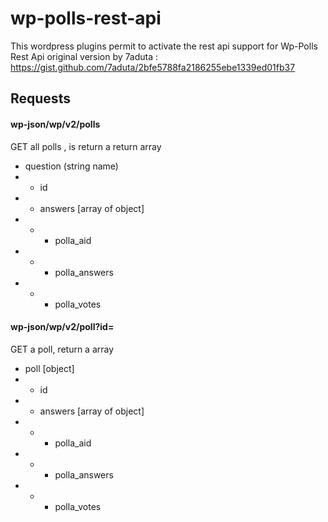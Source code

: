 # wp-polls-rest-api

This wordpress plugins permit to activate the rest api support for Wp-Polls Rest Api
original version by 7aduta  : https://gist.github.com/7aduta/2bfe5788fa2186255ebe1339ed01fb37

## Requests ##

#### wp-json/wp/v2/polls ####

GET all polls , is return a return array
- question (string name)
- - id
- - answers [array of object]
- - - polla_aid
- - - polla_answers
- - - polla_votes

####  wp-json/wp/v2/poll?id= ####
GET a poll, return a array

- poll [object]
- - id
- - answers [array of object]
- - - polla_aid
- - - polla_answers
- - - polla_votes

